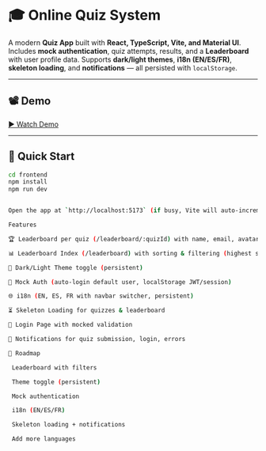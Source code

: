 # 🎓 Online Quiz System

A modern **Quiz App** built with **React, TypeScript, Vite, and Material UI**.  
Includes **mock authentication**, quiz attempts, results, and a **Leaderboard** with user profile data. Supports **dark/light themes**, **i18n (EN/ES/FR)**, **skeleton loading**, and **notifications** — all persisted with `localStorage`.

---

## 📽️ Demo  
[▶ Watch Demo](https://drive.google.com/file/d/1nnlzsNdSB_gyk3M5BGBLmkPbLPQjkZGB/view?usp=sharing)

---

## 🚀 Quick Start
```bash
cd frontend
npm install
npm run dev


Open the app at `http://localhost:5173` (if busy, Vite will auto-increment the port).

Features

🏆 Leaderboard per quiz (/leaderboard/:quizId) with name, email, avatar, score, percentage, time spent, date

📊 Leaderboard Index (/leaderboard) with sorting & filtering (highest score, fastest time, latest attempt)

🌙 Dark/Light Theme toggle (persistent)

👤 Mock Auth (auto-login default user, localStorage JWT/session)

🌐 i18n (EN, ES, FR with navbar switcher, persistent)

⏳ Skeleton Loading for quizzes & leaderboard

🔑 Login Page with mocked validation

🔔 Notifications for quiz submission, login, errors

📅 Roadmap

 Leaderboard with filters

 Theme toggle (persistent)

 Mock authentication

 i18n (EN/ES/FR)

 Skeleton loading + notifications

 Add more languages


